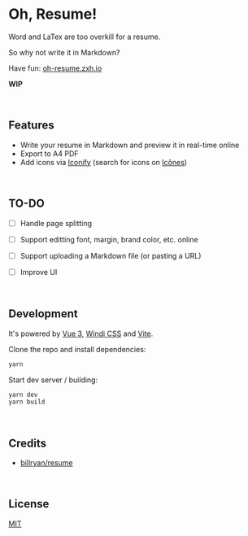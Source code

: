 # Oh, Resume!

Word and LaTex are too overkill for a resume.

So why not write it in Markdown?

Have fun: [oh-resume.zxh.io](https://oh-resume.zxh.io/)

**WIP**


&nbsp;

## Features

- Write your resume in Markdown and preview it in real-time online
- Export to A4 PDF
- Add icons via [Iconify](https://github.com/iconify/iconify) (search for icons on [Icônes](https://icones.js.org/))


&nbsp;

## TO-DO

- [ ] Handle page splitting
- [ ] Support editting font, margin, brand color, etc. online
- [ ] Support uploading a Markdown file (or pasting a URL)
- [ ] Improve UI 


&nbsp;

## Development

It's powered by [Vue 3](https://v3.vuejs.org/), [Windi CSS](https://windicss.org/) and [Vite](https://vitejs.dev/).

Clone the repo and install dependencies:

```bash
yarn
```

Start dev server / building:

```bash
yarn dev
yarn build
```


&nbsp;

## Credits

- [billryan/resume](https://github.com/billryan/resume)


&nbsp;

## License

[MIT](LICENSE)
